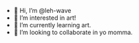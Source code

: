 - 👋 Hi, I’m @leh-wave
- 👀 I’m interested in art!
- 🌱 I’m currently learning art.
- 💞️ I’m looking to collaborate in yo momma.

<!---
leh-wave/leh-wave is a ✨ special ✨ repository because its `README.md` (this file) appears on your GitHub profile.
You can click the Preview link to take a look at your changes.
--->
